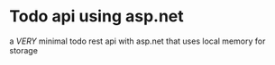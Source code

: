 # Todo api using asp.net
a *VERY* minimal todo rest api with asp.net that uses local memory for storage

